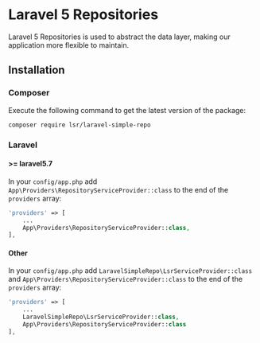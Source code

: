 # Laravel 5 Repositories

Laravel 5 Repositories is used to abstract the data layer, making our application more flexible to maintain.

## Installation

### Composer

Execute the following command to get the latest version of the package:

```terminal
composer require lsr/laravel-simple-repo
```

### Laravel

#### >= laravel5.7

In your `config/app.php` add `App\Providers\RepositoryServiceProvider::class` to the end of the `providers` array:

```php
'providers' => [
    ...
    App\Providers\RepositoryServiceProvider::class,
],
```

#### Other

In your `config/app.php` add `LaravelSimpleRepo\LsrServiceProvider::class` and `App\Providers\RepositoryServiceProvider::class` to the end of the `providers` array:

```php
'providers' => [
    ...
    LaravelSimpleRepo\LsrServiceProvider::class,
    App\Providers\RepositoryServiceProvider::class
],
```
